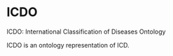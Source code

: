 # ICDO
ICDO: International Classification of Diseases Ontology

ICDO is an ontology representation of ICD. 
